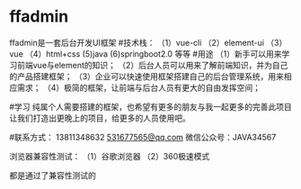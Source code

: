# ffadmin
ffadmin是一套后台开发UI框架
#技术栈：
（1）vue-cli
（2）element-ui
（3）vue
（4）html+css
 (5)java
 (6)springboot2.0
 等等
#用途
（1）新手可以用来学习前端vue与element的知识；
（2）后台人员可以用来了解前端知识，并为自己的产品搭建框架；
（3）企业可以快速使用框架搭建自己的后台管理系统，用来相应需求；
（4）极简的框架，让前端与后台人员有更大的自由发挥空间；

#学习
纯属个人需要搭建的框架，也希望有更多的朋友与我一起更多的完善此项目
让我们打造出更晚上的项目，给更多的人员使用吧。

#联系方式：
13811348632
531677565@qq.com
微信公众号：JAVA34567

浏览器兼容性测试：
（1）谷歌浏览器
（2）360极速模式

都是通过了兼容性测试的


